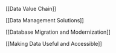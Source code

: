 
[[Data Value Chain]]

[[Data Management Solutions]]

[[Database Migration and Modernization]]

[[Making Data Useful and Accessible]]